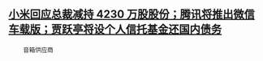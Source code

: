 ## <a href="http://www.geekpark.net/news/246767" target="_blank">小米回应总裁减持 4230 万股股份；腾讯将推出微信车载版；贾跃亭将设个人信托基金还国内债务</a>
        音箱供应商


